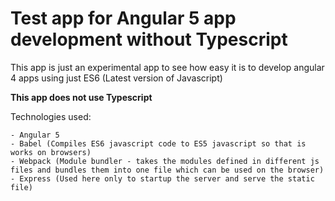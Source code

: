 # Test app for Angular 5 app development without Typescript

This app is just an experimental app to see how easy it is to develop angular 4 apps using just ES6 (Latest version of Javascript) 

**This app does not use Typescript**

Technologies used:

	- Angular 5
	- Babel (Compiles ES6 javascript code to ES5 javascript so that is works on browsers)
	- Webpack (Module bundler - takes the modules defined in different js files and bundles them into one file which can be used on the browser)
	- Express (Used here only to startup the server and serve the static file)

